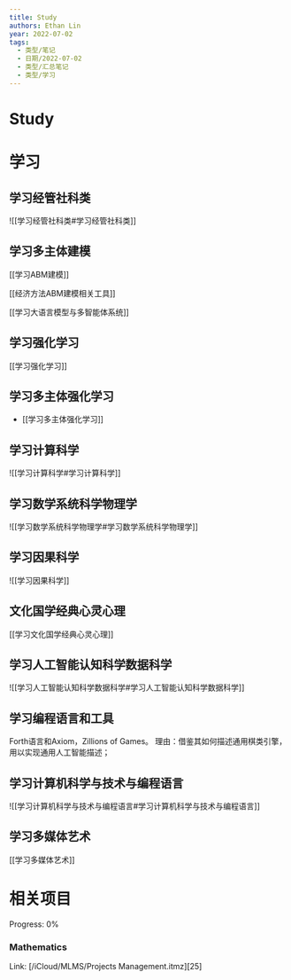 ```yaml
---
title: Study
authors: Ethan Lin
year: 2022-07-02 
tags:
  - 类型/笔记 
  - 日期/2022-07-02 
  - 类型/汇总笔记 
  - 类型/学习 
---
```


# Study




# 学习


## 学习经管社科类


![[学习经管社科类#学习经管社科类]]
  

  
## 学习多主体建模

[[学习ABM建模]]

[[经济方法ABM建模相关工具]]

[[学习大语言模型与多智能体系统]]


## 学习强化学习

[[学习强化学习]]

## 学习多主体强化学习


- [[学习多主体强化学习]]


## 学习计算科学

![[学习计算科学#学习计算科学]]



## 学习数学系统科学物理学

![[学习数学系统科学物理学#学习数学系统科学物理学]]


## 学习因果科学

![[学习因果科学]]

## 文化国学经典心灵心理

[[学习文化国学经典心灵心理]]

## 学习人工智能认知科学数据科学

![[学习人工智能认知科学数据科学#学习人工智能认知科学数据科学]]



## 学习编程语言和工具

Forth语言和Axiom，Zillions of Games。
理由：借鉴其如何描述通用棋类引擎，用以实现通用人工智能描述；

## 学习计算机科学与技术与编程语言

![[学习计算机科学与技术与编程语言#学习计算机科学与技术与编程语言]]


  

## 学习多媒体艺术

[[学习多媒体艺术]]



  
# 相关项目
  
Progress: 0%  
  
### Mathematics  
  
Link: [/iCloud/MLMS/Projects Management.itmz][25]  
  

  








